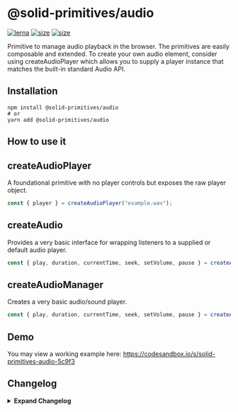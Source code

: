 # @solid-primitives/audio

[![lerna](https://img.shields.io/badge/maintained%20with-lerna-cc00ff.svg?style=for-the-badge)](https://lerna.js.org/)
[![size](https://img.shields.io/bundlephobia/minzip/@solid-primitives/audio?style=for-the-badge)](https://bundlephobia.com/package/@solid-primitives/audio)
[![size](https://img.shields.io/npm/v/@solid-primitives/audio?style=for-the-badge)](https://www.npmjs.com/package/@solid-primitives/audio)

Primitive to manage audio playback in the browser. The primitives are easily composable and extended. To create your own audio element, consider using createAudioPlayer which allows you to supply a player instance that matches the built-in standard Audio API.

## Installation

```
npm install @solid-primitives/audio
# or
yarn add @solid-primitives/audio
```

## How to use it

## createAudioPlayer

A foundational primitive with no player controls but exposes the raw player object.

```ts
const { player } = createAudioPlayer("example.wav");
```

## createAudio

Provides a very basic interface for wrapping listeners to a supplied or default audio player.

```ts
const { play, duration, currentTime, seek, setVolume, pause } = createAudioManager("example.wav");
```

## createAudioManager

Creates a very basic audio/sound player.

```ts
const { play, duration, currentTime, seek, setVolume, pause } = createAudioManager("example.wav");
```

## Demo

You may view a working example here: https://codesandbox.io/s/solid-primitives-audio-5c9f3

## Changelog

<details>
<summary><b>Expand Changelog</b></summary>

0.0.100

Pulling an early release of the package together and preparing for 1.0.0 release. No changes.

1.0.0

Minor clean-up, added tests and released.

1.0.1

Added testing and support for srcObject.

1.1.0

Added proper SSR support.

</details>
